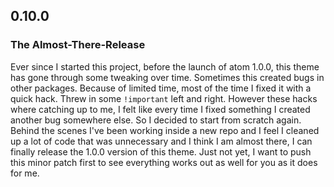 ## 0.10.0
### The Almost-There-Release
Ever since I started this project, before the launch of atom 1.0.0, this theme has gone through some tweaking over time. Sometimes this created bugs in other packages. Because of limited time, most of the time I fixed it with a quick hack. Threw in some `!important` left and right. However these hacks where catching up to me, I felt like every time I fixed something I created another bug somewhere else. So I decided to start from scratch again. Behind the scenes I've been working inside a new repo and I feel I cleaned up a lot of code that was unnecessary and I think I am almost there, I can finally release the 1.0.0 version of this theme. Just not yet, I want to push this minor patch first to see everything works out as well for you as it does for me.
